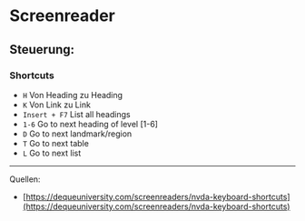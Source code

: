 # Screenreader
## Steuerung:
### Shortcuts

- `H` Von Heading zu Heading
- `K` Von Link zu Link
- `Insert + F7` List all headings
- `1-6` Go to next heading of level [1-6]
- `D` Go to next landmark/region
- `T` Go to next table
- `L` Go to next list

--- 

Quellen:
- [https://dequeuniversity.com/screenreaders/nvda-keyboard-shortcuts](https://dequeuniversity.com/screenreaders/nvda-keyboard-shortcuts)
